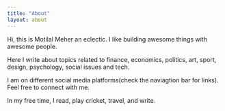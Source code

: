 ```yaml
---
title: "About"
layout: about
---
```


Hi, this is Motilal Meher an eclectic. I like building awesome things with awesome people.

Here I write about topics related to finance, economics, politics, art, sport, design, psychology, social issues and tech.

I am on different social media platforms(check the naviagtion bar for links). Feel free to connect with me.

In my free time, I read, play cricket, travel, and write.
